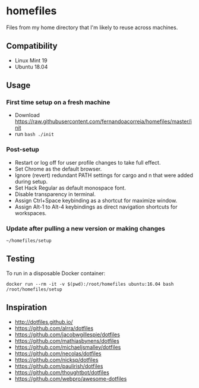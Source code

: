 # homefiles
Files from my home directory that I'm likely to reuse across machines.

## Compatibility

* Linux Mint 19
* Ubuntu 18.04

## Usage

### First time setup on a fresh machine

* Download https://raw.githubusercontent.com/fernandoacorreia/homefiles/master/init
* run `bash ./init`

### Post-setup

* Restart or log off for user profile changes to take full effect.
* Set Chrome as the default browser.
* Ignore (revert) redundant PATH settings for cargo and n that were added during setup.
* Set Hack Regular as default monospace font.
* Disable transparency in terminal.
* Assign Ctrl+Space keybinding as a shortcut for maximize window.
* Assign Alt-1 to Alt-4 keybindings as direct navigation shortcuts for workspaces.

### Update after pulling a new version or making changes

```
~/homefiles/setup
```

## Testing

To run in a disposable Docker container:

```
docker run --rm -it -v $(pwd):/root/homefiles ubuntu:16.04 bash
/root/homefiles/setup
```

## Inspiration

* http://dotfiles.github.io/
* https://github.com/alrra/dotfiles
* https://github.com/jacobwgillespie/dotfiles
* https://github.com/mathiasbynens/dotfiles
* https://github.com/michaeljsmalley/dotfiles
* https://github.com/necolas/dotfiles
* https://github.com/nicksp/dotfiles
* https://github.com/paulirish/dotfiles
* https://github.com/thoughtbot/dotfiles
* https://github.com/webpro/awesome-dotfiles
